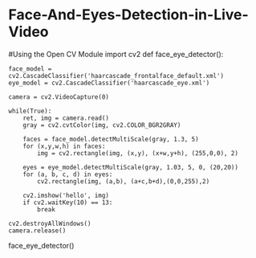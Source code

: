 # Face-And-Eyes-Detection-in-Live-Video
#Using the Open CV Module
import cv2
def face_eye_detector():

    face_model = cv2.CascadeClassifier('haarcascade_frontalface_default.xml')
    eye_model = cv2.CascadeClassifier('haarcascade_eye.xml')

    camera = cv2.VideoCapture(0)

    while(True):
        ret, img = camera.read()
        gray = cv2.cvtColor(img, cv2.COLOR_BGR2GRAY)

        faces = face_model.detectMultiScale(gray, 1.3, 5)
        for (x,y,w,h) in faces:
            img = cv2.rectangle(img, (x,y), (x+w,y+h), (255,0,0), 2)

        eyes = eye_model.detectMultiScale(gray, 1.03, 5, 0, (20,20))
        for (a, b, c, d) in eyes:
            cv2.rectangle(img, (a,b), (a+c,b+d),(0,0,255),2)

        cv2.imshow('hello', img)
        if cv2.waitKey(10) == 13:
            break

    cv2.destroyAllWindows()
    camera.release()
face_eye_detector()
